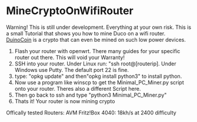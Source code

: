 # MineCryptoOnWifiRouter
 
 Warning! This is still under development. Everything at your own risk.
This is a small Tutorial that shows you how to mine Duco on a wifi router.  <a href="https://github.com/revoxhere/duino-coin">DuinoCoin</a> is a crypto that can even be mined on such low power devices.

1. Flash your router with openwrt. There many guides for your specific router out there. This will void your Warranty!
2. SSH into your router. Under Linux run: "ssh root@[routerip]. Under Windows use Putty. The default port 22 is fine.
3. type: "opkg update" and then"opkg install python3" to install python.
4. Now use a program like winscp to get the Minimal_PC_Miner.py script onto your router. Theres also a different Script here.
5. Then go back to ssh and type "python3 Minimal_PC_Miner.py"
6. Thats it! Your router is now mining crypto

Offically tested Routers:
AVM Fritz!Box 4040: 18kh/s at 2400 difficulty
